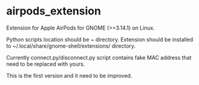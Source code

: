 # airpods_extension
Extension for Apple AirPods for GNOME (>=3.14.1) on Linux.

Python scripts location should be ~ directory. Extension should be installed to  ~/.local/share/gnome-shell/extensions/ directory.

Currently connect.py/disconnect.py script contains fake MAC address that need to be replaced with yours.

This is the first version and it need to be improved.

